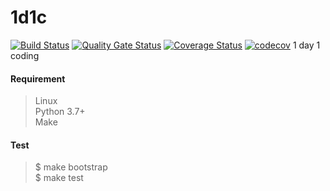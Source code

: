 # 1d1c

[![Build Status](https://travis-ci.org/xfrnk2/1d1c.svg?branch=master)](https://travis-ci.org/xfrnk2/1d1c)
[![Quality Gate Status](https://sonarcloud.io/api/project_badges/measure?project=xfrnk2_1d1c&metric=alert_status)](https://sonarcloud.io/dashboard?id=xfrnk2_1d1c)
[![Coverage Status](https://coveralls.io/repos/github/xfrnk2/1d1c/badge.svg)](https://coveralls.io/github/xfrnk2/1d1c)
[![codecov](https://codecov.io/gh/xfrnk2/1d1c/badge.svg)](https://codecov.io/gh/xfrnk2/1d1c)
1 day 1 coding

#### Requirement
> Linux  
> Python 3.7+  
> Make  
#### Test
> $ make bootstrap  
> $ make test